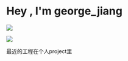 
# Hey , I'm george_jiang

![](https://github-readme-stats.vercel.app/api?username=george-jiang-wow&show_icons=true)

![](https://github-readme-stats.vercel.app/api/top-langs/?username=george-jiang-wow&layout=compact)

最近的工程在个人project里
